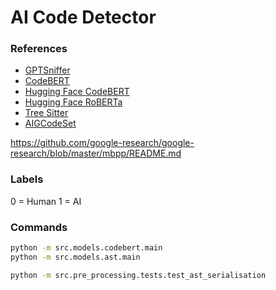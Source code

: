 # AI Code Detector

### References

- [GPTSniffer](https://github.com/MDEGroup/GPTSniffer)
- [CodeBERT](https://github.com/microsoft/CodeBERT)
- [Hugging Face CodeBERT](https://huggingface.co/microsoft/codebert-base)
- [Hugging Face RoBERTa](https://huggingface.co/docs/transformers/main/en/model_doc/roberta#roberta)
- [Tree Sitter](https://tree-sitter.github.io/tree-sitter/)
- [AIGCodeSet](https://huggingface.co/datasets/basakdemirok/AIGCodeSet)

https://github.com/google-research/google-research/blob/master/mbpp/README.md


### Labels
0 = Human
1 = AI

### Commands

```bash
python -m src.models.codebert.main
python -m src.models.ast.main

python -m src.pre_processing.tests.test_ast_serialisation
```
